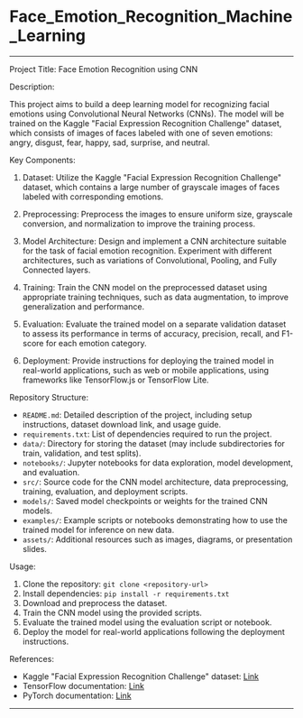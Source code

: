 # Face_Emotion_Recognition_Machine_Learning


---

Project Title: Face Emotion Recognition using CNN

Description:

This project aims to build a deep learning model for recognizing facial emotions using Convolutional Neural Networks (CNNs). The model will be trained on the Kaggle "Facial Expression Recognition Challenge" dataset, which consists of images of faces labeled with one of seven emotions: angry, disgust, fear, happy, sad, surprise, and neutral.

Key Components:

1. Dataset: Utilize the Kaggle "Facial Expression Recognition Challenge" dataset, which contains a large number of grayscale images of faces labeled with corresponding emotions.

2. Preprocessing: Preprocess the images to ensure uniform size, grayscale conversion, and normalization to improve the training process.

3. Model Architecture: Design and implement a CNN architecture suitable for the task of facial emotion recognition. Experiment with different architectures, such as variations of Convolutional, Pooling, and Fully Connected layers.

4. Training: Train the CNN model on the preprocessed dataset using appropriate training techniques, such as data augmentation, to improve generalization and performance.

5. Evaluation: Evaluate the trained model on a separate validation dataset to assess its performance in terms of accuracy, precision, recall, and F1-score for each emotion category.

6. Deployment: Provide instructions for deploying the trained model in real-world applications, such as web or mobile applications, using frameworks like TensorFlow.js or TensorFlow Lite.

Repository Structure:

- `README.md`: Detailed description of the project, including setup instructions, dataset download link, and usage guide.
- `requirements.txt`: List of dependencies required to run the project.
- `data/`: Directory for storing the dataset (may include subdirectories for train, validation, and test splits).
- `notebooks/`: Jupyter notebooks for data exploration, model development, and evaluation.
- `src/`: Source code for the CNN model architecture, data preprocessing, training, evaluation, and deployment scripts.
- `models/`: Saved model checkpoints or weights for the trained CNN models.
- `examples/`: Example scripts or notebooks demonstrating how to use the trained model for inference on new data.
- `assets/`: Additional resources such as images, diagrams, or presentation slides.

Usage:

1. Clone the repository: `git clone <repository-url>`
2. Install dependencies: `pip install -r requirements.txt`
3. Download and preprocess the dataset.
4. Train the CNN model using the provided scripts.
5. Evaluate the trained model using the evaluation script or notebook.
6. Deploy the model for real-world applications following the deployment instructions.


References:

- Kaggle "Facial Expression Recognition Challenge" dataset: [Link](https://www.kaggle.com/c/challenges-in-representation-learning-facial-expression-recognition-challenge)
- TensorFlow documentation: [Link](https://www.tensorflow.org/)
- PyTorch documentation: [Link](https://pytorch.org/)

---

